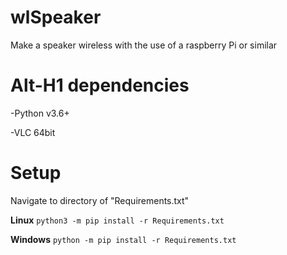 # wlSpeaker
Make a speaker wireless with the use of a raspberry Pi or similar

# Alt-H1 dependencies
 -Python v3.6+
 
 -VLC 64bit

# Setup
Navigate to directory of "Requirements.txt"

**Linux**
`python3 -m pip install -r Requirements.txt`

**Windows**
`python -m pip install -r Requirements.txt`
